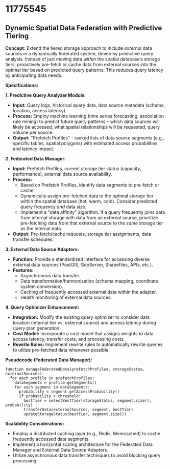 # 11775545

## Dynamic Spatial Data Federation with Predictive Tiering

**Concept:** Extend the tiered storage approach to include *external* data sources in a dynamically federated system, driven by predictive query analysis. Instead of just moving data *within* the spatial database’s storage tiers, proactively pre-fetch or cache data from external sources *into* the optimal tier based on predicted query patterns. This reduces query latency by anticipating data needs.

**Specifications:**

**1. Predictive Query Analyzer Module:**

*   **Input:** Query logs, historical query data, data source metadata (schema, location, access latency).
*   **Process:** Employ machine learning (time series forecasting, association rule mining) to predict future query patterns – which data sources will likely be accessed, what spatial relationships will be requested, query volume per source.
*   **Output:**  "Prefetch Profiles" - ranked lists of data source segments (e.g., specific tables, spatial polygons) with estimated access probabilities and latency impact.

**2. Federated Data Manager:**

*   **Input:** Prefetch Profiles, current storage tier status (capacity, performance), external data source availability.
*   **Process:**
    *   Based on Prefetch Profiles, identify data segments to pre-fetch or cache.
    *   Dynamically assign pre-fetched data to the optimal storage tier within the spatial database (hot, warm, cold).  Consider predicted query frequency *and* data size.
    *   Implement a "data affinity" algorithm. If a query frequently joins data from internal storage with data from an external source, prioritize pre-fetching data from that external source to the *same* storage tier as the internal data.
*   **Output:** Pre-fetch/cache requests, storage tier assignments, data transfer schedules.

**3.  External Data Source Adapters:**

*   **Function:**  Provide a standardized interface for accessing diverse external data sources (PostGIS, GeoServer, Shapefiles, APIs, etc.).
*   **Features:**
    *   Asynchronous data transfer.
    *   Data transformation/harmonization (schema mapping, coordinate system conversion).
    *   Caching of frequently accessed external data within the adapter.
    *   Health monitoring of external data sources.

**4.  Query Optimizer Enhancement:**

*   **Integration:** Modify the existing query optimizer to consider data location (internal tier vs. external source) and access latency during query plan generation.
*   **Cost Model:** Incorporate a cost model that assigns weights to data access latency, transfer costs, and processing costs.
*   **Rewrite Rules:** Implement rewrite rules to automatically rewrite queries to utilize pre-fetched data whenever possible.

**Pseudocode (Federated Data Manager):**

```
function manageFederatedData(prefetchProfiles, storageStatus, externalSources):
  for each profile in prefetchProfiles:
    dataSegments = profile.getSegments()
    for each segment in dataSegments:
      probability = segment.getAccessProbability()
      if probability > threshold:
        bestTier = selectBestTier(storageStatus, segment.size(), probability)
        transferData(externalSources, segment, bestTier)
        updateStorageStatus(bestTier, segment.size())
```

**Scalability Considerations:**

*   Employ a distributed caching layer (e.g., Redis, Memcached) to cache frequently accessed data segments.
*   Implement a horizontal scaling architecture for the Federated Data Manager and External Data Source Adapters.
*   Utilize asynchronous data transfer techniques to avoid blocking query processing.